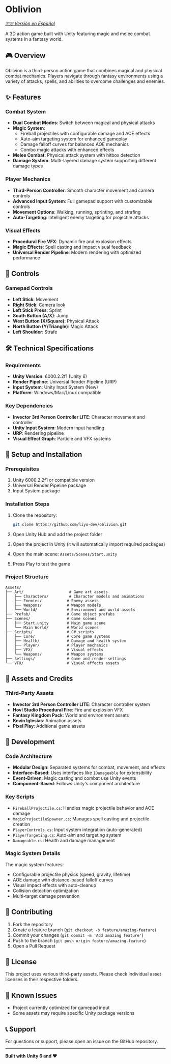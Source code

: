 # Oblivion

*[🇪🇸 Versión en Español](README_ES.md)*

A 3D action game built with Unity featuring magic and melee combat systems in a fantasy world.

## 🎮 Overview

Oblivion is a third-person action game that combines magical and physical combat mechanics. Players navigate through fantasy environments using a variety of attacks, spells, and abilities to overcome challenges and enemies.

## ✨ Features

### Combat System
- **Dual Combat Modes**: Switch between magical and physical attacks
- **Magic System**: 
  - Fireball projectiles with configurable damage and AOE effects
  - Auto-aim targeting system for enhanced gameplay
  - Damage falloff curves for balanced AOE mechanics
  - Combo magic attacks with enhanced effects
- **Melee Combat**: Physical attack system with hitbox detection
- **Damage System**: Multi-layered damage system supporting different damage types

### Player Mechanics
- **Third-Person Controller**: Smooth character movement and camera controls
- **Advanced Input System**: Full gamepad support with customizable controls
- **Movement Options**: Walking, running, sprinting, and strafing
- **Auto-Targeting**: Intelligent enemy targeting for projectile attacks

### Visual Effects
- **Procedural Fire VFX**: Dynamic fire and explosion effects
- **Magic Effects**: Spell casting and impact visual feedback
- **Universal Render Pipeline**: Modern rendering with optimized performance

## 🎯 Controls

### Gamepad Controls
- **Left Stick**: Movement
- **Right Stick**: Camera look
- **Left Stick Press**: Sprint
- **South Button (A/X)**: Jump
- **West Button (X/Square)**: Physical Attack
- **North Button (Y/Triangle)**: Magic Attack
- **Left Shoulder**: Strafe

## 🛠️ Technical Specifications

### Requirements
- **Unity Version**: 6000.2.2f1 (Unity 6)
- **Render Pipeline**: Universal Render Pipeline (URP)
- **Input System**: Unity Input System (New)
- **Platform**: Windows/Mac/Linux compatible

### Key Dependencies
- **Invector 3rd Person Controller LITE**: Character movement and controller
- **Unity Input System**: Modern input handling
- **URP**: Rendering pipeline
- **Visual Effect Graph**: Particle and VFX systems

## 🚀 Setup and Installation

### Prerequisites
1. Unity 6000.2.2f1 or compatible version
2. Universal Render Pipeline package
3. Input System package

### Installation Steps
1. Clone the repository:
   ```bash
   git clone https://github.com/liyo-dev/oblivion.git
   ```

2. Open Unity Hub and add the project folder

3. Open the project in Unity (it will automatically import required packages)

4. Open the main scene: `Assets/Scenes/Start.unity`

5. Press Play to test the game

### Project Structure
```
Assets/
├── Art/                    # Game art assets
│   ├── Characters/         # Character models and animations
│   ├── Enemies/           # Enemy assets
│   ├── Weapons/           # Weapon models
│   └── World/             # Environment and world assets
├── Prefab/                # Game object prefabs
├── Scenes/                # Game scenes
│   ├── Start.unity        # Main game scene
│   └── Main World/        # World scenes
├── Scripts/               # C# scripts
│   ├── Core/              # Core game systems
│   ├── Health/            # Damage and health system
│   ├── Player/            # Player mechanics
│   ├── VFX/               # Visual effects
│   └── Weapons/           # Weapon systems
├── Settings/              # Game and render settings
└── VFX/                   # Visual effects assets
```

## 🎨 Assets and Credits

### Third-Party Assets
- **Invector 3rd Person Controller LITE**: Character controller system
- **Hovl Studio Procedural Fire**: Fire and explosion VFX
- **Fantasy Kingdom Pack**: World and environment assets
- **Kevin Iglesias**: Animation assets
- **Pixel Play**: Additional game assets

## 🔧 Development

### Code Architecture
- **Modular Design**: Separated systems for combat, movement, and effects
- **Interface-Based**: Uses interfaces like `IDamageable` for extensibility
- **Event-Driven**: Magic casting and combat use Unity events
- **Component-Based**: Follows Unity's component architecture

### Key Scripts
- `FireballProjectile.cs`: Handles magic projectile behavior and AOE damage
- `MagicProjectileSpawner.cs`: Manages spell casting and projectile creation
- `PlayerControls.cs`: Input system integration (auto-generated)
- `PlayerTargeting.cs`: Auto-aim and targeting system
- `Damageable.cs`: Health and damage management

### Magic System Details
The magic system features:
- Configurable projectile physics (speed, gravity, lifetime)
- AOE damage with distance-based falloff curves
- Visual impact effects with auto-cleanup
- Collision detection optimization
- Multi-target damage prevention

## 🤝 Contributing

1. Fork the repository
2. Create a feature branch (`git checkout -b feature/amazing-feature`)
3. Commit your changes (`git commit -m 'Add amazing feature'`)
4. Push to the branch (`git push origin feature/amazing-feature`)
5. Open a Pull Request

## 📝 License

This project uses various third-party assets. Please check individual asset licenses in their respective folders.

## 🐛 Known Issues

- Project currently optimized for gamepad input
- Some assets may require specific Unity package versions

## 📞 Support

For questions or support, please open an issue on the GitHub repository.

---

**Built with Unity 6 and ❤️**